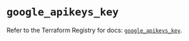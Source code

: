 # `google_apikeys_key`

Refer to the Terraform Registry for docs: [`google_apikeys_key`](https://registry.terraform.io/providers/hashicorp/google/6.46.0/docs/resources/apikeys_key).
